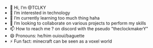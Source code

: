 - 👋 Hi, I’m @TCLKY
- 👀 I’m interested in technology
- 🌱 I’m currently learning too much thing haha
- 💞️ I’m looking to collaborate on various projects to perform my skills
- 📫 How to reach me ? on discord with the pseudo "theclockmakerY"
- 😄 Pronouns: he/him ouioui/baguette
- ⚡ Fun fact: minecraft can be seen as a voxel world

<!---
TCLKY/TCLKY is a ✨ special ✨ repository because its `README.md` (this file) appears on your GitHub profile.
You can click the Preview link to take a look at your changes.
--->
